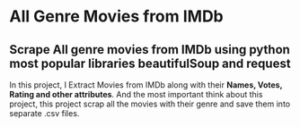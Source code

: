 # All Genre Movies from IMDb
## Scrape All genre movies from IMDb using python most popular libraries beautifulSoup and request 
In this project, I Extract Movies from IMDb along with their **Names, Votes, Rating and other attributes**.
And the most important think about this project, this project scrap all the movies with their genre and save them into separate .csv files.
